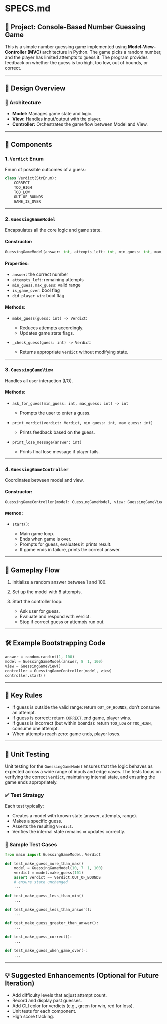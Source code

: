 
# SPECS.md

## 🎯 Project: Console-Based Number Guessing Game

This is a simple number guessing game implemented using **Model-View-Controller (MVC)** architecture in Python. The game picks a random number, and the player has limited attempts to guess it. The program provides feedback on whether the guess is too high, too low, out of bounds, or correct.

---

## 🧠 Design Overview

### 📐 Architecture
- **Model:** Manages game state and logic.
- **View:** Handles input/output with the player.
- **Controller:** Orchestrates the game flow between Model and View.

---

## 🧩 Components

### 1. `Verdict` Enum
Enum of possible outcomes of a guess:
```python
class Verdict(StrEnum):
    CORRECT
    TOO_HIGH
    TOO_LOW
    OUT_OF_BOUNDS
    GAME_IS_OVER
````

---

### 2. `GuessingGameModel`

Encapsulates all the core logic and game state.

#### Constructor:

```python
GuessingGameModel(answer: int, attempts_left: int, min_guess: int, max_guess: int)
```

#### Properties:

* `answer`: the correct number
* `attempts_left`: remaining attempts
* `min_guess`, `max_guess`: valid range
* `is_game_over`: bool flag
* `did_player_win`: bool flag

#### Methods:

* `make_guess(guess: int) -> Verdict`:

  * Reduces attempts accordingly.
  * Updates game state flags.
* `_check_guess(guess: int) -> Verdict`:

  * Returns appropriate `Verdict` without modifying state.

---

### 3. `GuessingGameView`

Handles all user interaction (I/O).

#### Methods:

* `ask_for_guess(min_guess: int, max_guess: int) -> int`

  * Prompts the user to enter a guess.
* `print_verdict(verdict: Verdict, min_guess: int, max_guess: int)`

  * Prints feedback based on the guess.
* `print_lose_message(answer: int)`

  * Prints final lose message if player fails.

---

### 4. `GuessingGameController`

Coordinates between model and view.

#### Constructor:

```python
GuessingGameController(model: GuessingGameModel, view: GuessingGameView)
```

#### Method:

* `start()`:

  * Main game loop.
  * Ends when game is over.
  * Prompts for guess, evaluates it, prints result.
  * If game ends in failure, prints the correct answer.

---

## 🧪 Gameplay Flow

1. Initialize a random answer between 1 and 100.
2. Set up the model with 8 attempts.
3. Start the controller loop:

   * Ask user for guess.
   * Evaluate and respond with verdict.
   * Stop if correct guess or attempts run out.

---

## 🛠 Example Bootstrapping Code

```python
answer = random.randint(1, 100)
model = GuessingGameModel(answer, 8, 1, 100)
view = GuessingGameView()
controller = GuessingGameController(model, view)
controller.start()
```

---

## 🧠 Key Rules

* If guess is outside the valid range: return `OUT_OF_BOUNDS`, don’t consume an attempt.
* If guess is correct: return `CORRECT`, end game, player wins.
* If guess is incorrect (but within bounds): return `TOO_LOW` or `TOO_HIGH`, consume one attempt.
* When attempts reach zero: game ends, player loses.

---

## 🧪 Unit Testing

Unit testing for the `GuessingGameModel` ensures that the logic behaves as expected across a wide range of inputs and edge cases. The tests focus on verifying the correct `Verdict`, maintaining internal state, and ensuring the game ends appropriately.

### ✅ Test Strategy

Each test typically:

* Creates a model with known state (answer, attempts, range).
* Makes a specific guess.
* Asserts the resulting `Verdict`.
* Verifies the internal state remains or updates correctly.

### 🧪 Sample Test Cases

```python
from main import GuessingGameModel, Verdict

def test_make_guess_more_than_max():
    model = GuessingGameModel(10, 7, 1, 100)
    verdict = model.make_guess(101)
    assert verdict == Verdict.OUT_OF_BOUNDS
    # ensure state unchanged
    ...

def test_make_guess_less_than_min():
    ...

def test_make_guess_less_than_answer():
    ...

def test_make_guess_greater_than_answer():
    ...

def test_make_guess_correct():
    ...

def test_make_guess_when_game_over():
    ...
```

---
## 💡 Suggested Enhancements (Optional for Future Iteration)

* Add difficulty levels that adjust attempt count.
* Record and display past guesses.
* Add CLI color for verdicts (e.g., green for win, red for loss).
* Unit tests for each component.
* High score tracking.

